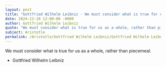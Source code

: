 ```yaml
---
layout: post
title: "Gottfried Wilhelm Leibniz - We must consider what is true for us as"
date: 2024-12-28 12:00:00 -0000
author: Gottfried Wilhelm Leibniz
quote: "We must consider what is true for us as a whole, rather than piecemeal."
subject: Aristotle
permalink: /Aristotle/Gottfried Wilhelm Leibniz/Gottfried Wilhelm Leibniz - We must consider what is true for us as
---
```


We must consider what is true for us as a whole, rather than piecemeal.

- Gottfried Wilhelm Leibniz
